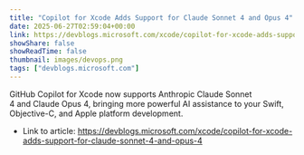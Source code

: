 ```yaml
---
title: "Copilot for Xcode Adds Support for Claude Sonnet 4 and Opus 4"
date: 2025-06-27T02:59:04+00:00
link: https://devblogs.microsoft.com/xcode/copilot-for-xcode-adds-support-for-claude-sonnet-4-and-opus-4
showShare: false
showReadTime: false
thumbnail: images/devops.png
tags: ["devblogs.microsoft.com"]
---
```

GitHub Copilot for Xcode now supports Anthropic Claude Sonnet 4 and Claude Opus 4, bringing more powerful AI assistance to your Swift, Objective-C, and Apple platform development.

- Link to article: https://devblogs.microsoft.com/xcode/copilot-for-xcode-adds-support-for-claude-sonnet-4-and-opus-4